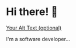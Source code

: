 # Hi there! 👋

[Your Alt Text (optional)](https://raw.githubusercontent.com/myhi1/README.md/d4eb6acf67dab5b6f428c5ae801ba5d3d8ec7b95/github-contribution-grid-snake.svg)

I'm a software developer... 
